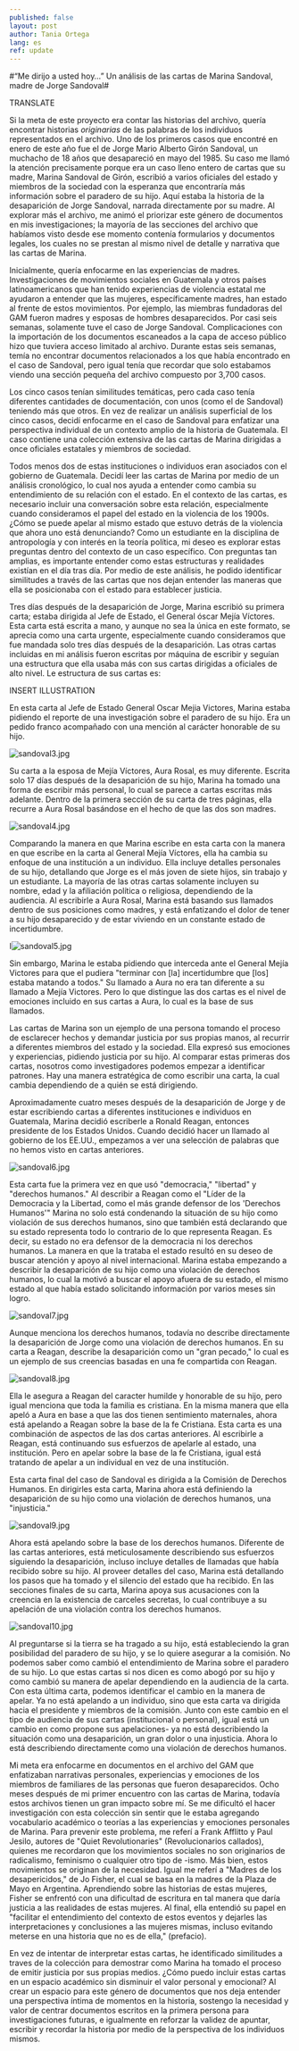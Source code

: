 ```yaml
---
published: false
layout: post
author: Tania Ortega
lang: es
ref: update
---
```


#“Me dirijo a usted hoy…” Un análisis de las cartas de Marina Sandoval, madre de Jorge Sandoval#

TRANSLATE

Si la meta de este proyecto era contar las historias del archivo, quería encontrar historias *originarias* de las palabras de los individuos representados en el archivo. Uno de los primeros casos que encontré en enero de este año fue el de Jorge Mario Alberto Girón Sandoval, un muchacho de 18 años que desapareció en mayo del 1985. Su caso me llamó la atención precisamente porque era un caso lleno entero de cartas que su madre, Marina Sandoval de Girón, escribió a varios oficiales del estado y miembros de la sociedad con la esperanza que encontraría más información sobre el paradero de su hijo. Aquí estaba la historia de la desaparición de Jorge Sandoval, narrada directamente por su madre. Al explorar más el archivo, me animó el priorizar este género de documentos en mis investigaciones; la mayoría de las secciones del archivo que habíamos visto desde ese momento contenía formularios y documentos legales, los cuales no se prestan al mismo nivel de detalle y narrativa que las cartas de Marina. 

Inicialmente, quería enfocarme en las experiencias de madres. Investigaciones de movimientos sociales en Guatemala y otros países latinoamericanos que han tenido experiencias de violencia estatal me ayudaron a entender que las mujeres, específicamente madres, han estado al frente de estos movimientos. Por ejemplo, las miembras fundadoras del GAM fueron madres y esposas de hombres desaparecidos. Por casi seis semanas, solamente tuve el caso de Jorge Sandoval. Complicaciones con la importación de los documentos escaneados a la capa de acceso público hizo que tuviera acceso limitado al archivo. Durante estas seis semanas, temía no encontrar documentos relacionados a los que había encontrado en el caso de Sandoval, pero igual tenía que recordar que solo estabamos viendo una sección pequeña del archivo compuesto por 3,700 casos.  

Los cinco casos tenían similitudes temáticas, pero cada caso tenía diferentes cantidades de documentación, con unos (como el de Sandoval) teniendo más que otros. En vez de realizar un análisis superficial de los cinco casos, decidí enfocarme en el caso de Sandoval para enfatizar una perspectiva individual de un contexto amplio de la historia de Guatemala. El caso contiene una colección extensiva de las cartas de Marina dirigidas a once oficiales estatales y miembros de sociedad.

Todos menos dos de estas instituciones o individuos eran asociados con el gobierno de Guatemala. Decidí leer las cartas de Marina por medio de un análisis cronológico, lo cual nos ayuda a entender como cambia su entendimiento de su relación con el estado. En el contexto de las cartas, es necesario incluir una conversación sobre esta relación, especialmente cuando consideramos el papel del estado en la violencia de los 1900s. ¿Cómo se puede apelar al mismo estado que estuvo detrás de la violencia que ahora uno está denunciando? Como un estudiante en la disciplina de antropología y con interés en la teoría política, mi deseo es explorar estas preguntas dentro del contexto de un caso específico. Con preguntas tan amplias, es importante entender como estas estructuras y realidades existían en el día tras día. Por medio de este análisis, he podido identificar similitudes a través de las cartas que nos dejan entender las maneras que ella se posicionaba con el estado para establecer justicia.    

Tres días después de la desaparición de Jorge, Marina escribió su primera carta; estaba dirigida al Jefe de Estado, el General óscar Mejía Víctores. Esta carta está escrita a mano, y aunque no sea la única en este formato, se aprecia como una carta urgente, especialmente cuando consideramos que fue mandada solo tres días después de la desaparición. Las otras cartas incluidas en mi análisis fueron escritas por máquina de escribir y seguían una estructura que ella usaba más con sus cartas dirigidas a oficiales de alto nivel. Le estructura de sus cartas es:   

INSERT ILLUSTRATION

En esta carta al Jefe de Estado General Oscar Mejia Victores, Marina estaba pidiendo el reporte de una investigación sobre el paradero de su hijo. Era un pedido franco acompañado con una mención al carácter honorable de su hijo.

![sandoval3.jpg]({{site.baseurl}}/images/sandoval3.jpg)


Su carta a la esposa de Mejía Víctores, Aura Rosal, es muy diferente. Escrita solo 17 días después de la desaparición de su hijo, Marina ha tomado una forma de escribir más personal, lo cual se parece a cartas escritas más adelante. Dentro de la primera sección de su carta de tres páginas, ella recurre a Aura Rosal basándose en el hecho de que las dos son madres. 

![sandoval4.jpg]({{site.baseurl}}/images/sandoval4.jpg)

Comparando la manera en que Marina escribe en esta carta con la manera en que escribe en la carta al General Mejía Víctores, ella ha cambia su enfoque de una institución a un individuo. Ella incluye detalles personales de su hijo, detallando que Jorge es el más joven de siete hijos, sin trabajo y un estudiante. La mayoría de las otras cartas solamente incluyen su nombre, edad y la afiliación política o religiosa, dependiendo de la audiencia. Al escribirle a Aura Rosal, Marina está basando sus llamados dentro de sus posiciones como madres, y está enfatizando el dolor de tener a su hijo desaparecido y de estar viviendo en un constante estado de incertidumbre.    

I![sandoval5.jpg]({{site.baseurl}}/images/sandoval5.jpg)

Sin embargo, Marina le estaba pidiendo que interceda ante el General Mejía Victores para que el pudiera "terminar con [la] incertidumbre que [los] estaba matando a todos." Su llamado a Aura no era tan diferente a su llamado a Mejía Victores. Pero lo que distingue las dos cartas es el nivel de emociones incluido en sus cartas a Aura, lo cual es la base de sus llamados.   

Las cartas de Marina son un ejemplo de una persona tomando el proceso de esclarecer hechos y demandar justicia por sus propias manos, al recurrir a diferentes miembros del estado y la sociedad. Ella expresó sus emociones y experiencias, pidiendo justicia por su hijo. Al comparar estas primeras dos cartas, nosotros como investigadores podemos empezar a identificar patrones. Hay una manera estratégica de como escribir una carta, la cual cambia dependiendo de a quién se está dirigiendo.   

Aproximadamente cuatro meses después de la desaparición de Jorge y de estar escribiendo cartas a diferentes instituciones e individuos en Guatemala, Marina decidió escriberle a Ronald Reagan, entonces presidente de los Estados Unidos. Cuando decidió hacer un llamado al gobierno de los EE.UU., empezamos a ver una selección de palabras que no hemos visto en cartas anteriores.  

![sandoval6.jpg]({{site.baseurl}}/images/sandoval6.jpg)

Esta carta fue la primera vez en que usó "democracia," "libertad" y "derechos humanos." Al describir a Reagan como el "Líder de la Democracia y la Libertad, como el más grande defensor de los 'Derechos Humanos'" Marina no solo está condenando la situación de su hijo como violación de sus derechos humanos, sino que también está declarando que su estado representa todo lo contrario de lo que representa Reagan. Es decir, su estado no era defensor de la democracia ni los derechos humanos. La manera en que la trataba el estado resultó en su deseo de buscar atención y apoyo al nivel internacional. Marina estaba empezando a describir la desaparición de su hijo como una violación de derechos humanos, lo cual la motivó a buscar el apoyo afuera de su estado, el mismo estado al que había estado solicitando información por varios meses sin logro. 

![sandoval7.jpg]({{site.baseurl}}/images/sandoval7.jpg)

Aunque menciona los derechos humanos, todavía no describe directamente la desaparición de Jorge como una violación de derechos humanos. En su carta a Reagan, describe la desaparición como un "gran pecado," lo cual es un ejemplo de sus creencias basadas en una fe compartida con Reagan. 

![sandoval8.jpg]({{site.baseurl}}/images/sandoval8.jpg)

Ella le asegura a Reagan del caracter humilde y honorable de su hijo, pero igual menciona que toda la familia es cristiana. En la misma manera que ella apeló a Aura en base a que las dos tienen sentimiento maternales, ahora está apelando a Reagan sobre la base de la fe Cristiana. Esta carta es una combinación de aspectos de las dos cartas anteriores. Al escribirle a Reagan, está continuando sus esfuerzos de apelarle al estado, una institución. Pero en apelar sobre la base de la fe Cristiana, igual está tratando de apelar a un individual en vez de una institución. 

Esta carta final del caso de Sandoval es dirigida a la Comisión de Derechos Humanos. En dirigirles esta carta, Marina ahora está definiendo la desaparición de su hijo como una violación de derechos humanos, una "injusticia." 

![sandoval9.jpg]({{site.baseurl}}/images/sandoval9.jpg)

Ahora está apelando sobre la base de los derechos humanos. Diferente de las cartas anteriores, está meticulosamente describiendo sus esfuerzos siguiendo la desaparición, incluso incluye detalles de llamadas que había recibido sobre su hijo. Al proveer detalles del caso, Marina está detallando los pasos que ha tomado y el silencio del estado que ha recibido. En las secciones finales de su carta, Marina apoya sus acusaciones con la creencia en la existencia de carceles secretas, lo cual contribuye a su apelación de una violación contra los derechos humanos. 

![sandoval10.jpg]({{site.baseurl}}/images/sandoval10.jpg)

Al preguntarse si la tierra se ha tragado a su hijo, está estableciendo la gran posibilidad del paradero de su hijo, y se lo quiere asegurar a la comisión. No podemos saber como cambió el entendimiento de Marina sobre el paradero de su hijo. Lo que estas cartas si nos dicen es como abogó por su hijo y como cambió su manera de apelar dependiendo en la audiencia de la carta. Con esta última carta, podemos identificar el cambio en la manera de apelar. Ya no está apelando a un individuo, sino que esta carta va dirigida hacia el presidente y miembros de la comisión. Junto con este cambio en el tipo de audiencia de sus cartas (institucional o personal), igual está un cambio en como propone sus apelaciones- ya no está describiendo la situación como una desaparición, un gran dolor o una injusticia. Ahora lo está describiendo directamente como una violación de derechos humanos. 

Mi meta era enfocarme en documentos en el archivo del GAM que enfatizaban narrativas personales, experiencias y emociones de los miembros de familiares de las personas que fueron desaparecidos. Ocho meses después de mi primer encuentro con las cartas de Marina, todavía estos archivos tienen un gran impacto sobre mí. Se me dificultó el hacer investigación con esta colección sin sentir que le estaba agregando vocabulario académico o teorías a las experiencias y emociones personales de Marina. Para prevenir este problema, me referí a Frank Afflitto y Paul Jesilo, autores de "Quiet Revolutionaries" (Revolucionarios callados), quienes me recordaron que los movimientos sociales no son originarios de radicalismo, feminismo o cualquier otro tipo de -ismo. Más bien, estos movimientos se originan de la necesidad. Igual me referí a "Madres de los desapericidos," de Jo Fisher, el cual se basa en la madres de la Plaza de Mayo en Argentina. Aprendiendo sobre las historias de estas mujeres, Fisher se enfrentó con una dificultad de escritura en tal manera que daría justicia a las realidades de estas mujeres. Al final, ella entendió su papel en "facilitar el entendimiento del contexto de estos eventos y dejarles las interpretaciones y conclusiones a las mujeres mismas, incluso evitando meterse en una historia que no es de ella," (prefacio). 

En vez de intentar de interpretar estas cartas, he identificado similitudes a traves de la colección para demostrar como Marina ha tomado el proceso de emitir justicia por sus propias medios. ¿Cómo puedo incluir estas cartas en un espacio académico sin disminuir el valor personal y emocional? Al crear un espacio para este género de documentos que nos deja entender una perspectiva íntima de momentos en la historia, sostengo la necesidad y valor de centrar documentos escritos en la primera persona para investigaciones futuras, e igualmente en reforzar la validez de apuntar, escribir y recordar la historia por medio de la perspectiva de los individuos mismos.

